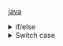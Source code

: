 
[java](java.md) </br>



<details> <summary>if/else</summary>

- If else statements have a shorthand
- The two expressions below are the same
```java
if (x > 20) {y = 3;} else {y = x;}
y = (x > 20) ? 3 : x; //this is shorthand for the expression above

if (!(z > 20 && z < 30)) z += 99; //No need for parenthesis if there is only one expression
```

</summary> </details>

<details> <summary>Switch case </summary>
```java
switch (n) {
    case 0:
        System.out.println("n is 0");
        break;
    case 100:
        system.out.println("n is 100");
        break;
    default:
        system.out.println("n is none of the above");
    case -3:
        System.out.println("n is -3");
        break;
}
```
output: </br>
> n is none of the above </br>
> n is -3
- The switch keyword checks for equality
- Each case is a check for equality
- The default case triggers if none of the above are true
- A break statement must end each case, or the proceeding case will be triggeres even if it's false.


</summary> </details>


